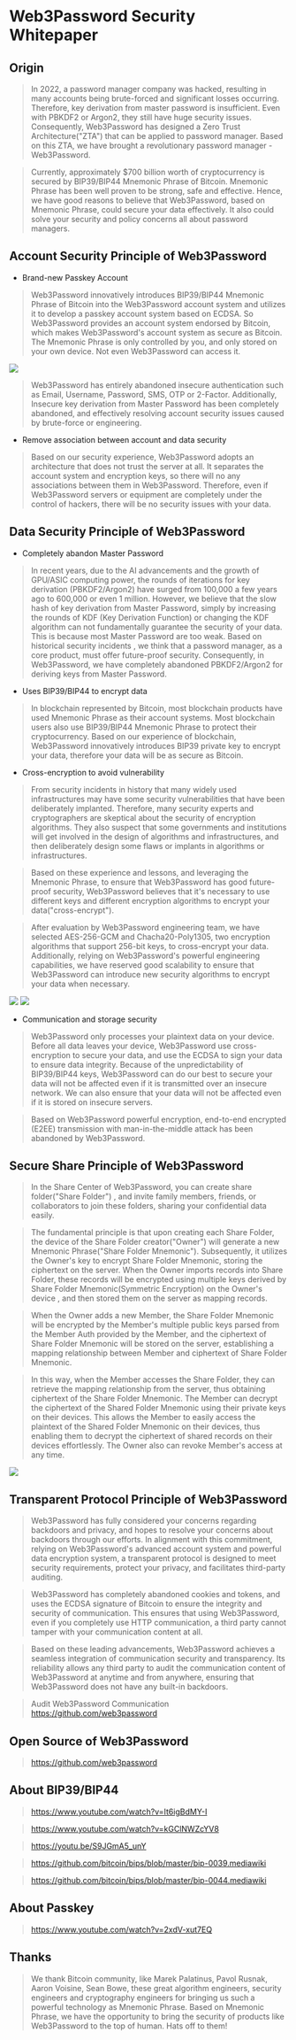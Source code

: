 # Web3Password Security Whitepaper

## Origin

> In 2022, a password manager company was hacked, resulting in many accounts being brute-forced and significant losses occurring. Therefore, key derivation from master password is insufficient. Even with PBKDF2 or Argon2, they still have huge security issues. Consequently, Web3Password has designed a Zero Trust Architecture("ZTA") that can be applied to password manager. Based on this ZTA, we have brought a revolutionary password manager - Web3Password.

> Currently, approximately $700 billion worth of cryptocurrency is secured by BIP39/BIP44 Mnemonic Phrase of Bitcoin. Mnemonic Phrase has been well proven to be strong, safe and effective. Hence, we have good reasons to believe that Web3Password, based on Mnemonic Phrase, could secure your data effectively. It  also could solve your security and policy concerns all about password managers.

## Account Security Principle of Web3Password

- Brand-new Passkey Account

> Web3Password innovatively introduces BIP39/BIP44 Mnemonic Phrase of Bitcoin into the Web3Password account system and utilizes it to develop a passkey account system based on ECDSA. So Web3Password provides an account system endorsed by Bitcoin, which makes Web3Password's account system as secure as Bitcoin. The Mnemonic Phrase is only controlled by you, and only stored on your own device. Not even Web3Password can access it.

![](image/Web3Password-Client-20231130.jpg)

> Web3Password has entirely abandoned insecure authentication such as Email, Username, Password, SMS, OTP or 2-Factor. Additionally, Insecure key derivation from Master Password has been completely abandoned, and effectively resolving account security issues caused by brute-force or engineering.


- Remove association between account and data security

> Based on our security experience, Web3Password adopts an architecture that does not trust the server at all. It separates the account system and encryption keys, so there will no any associations between them in Web3Password. Therefore, even if Web3Password servers or equipment are completely under the control of hackers, there will be no security issues with your data.


## Data Security Principle of Web3Password

- Completely abandon Master Password

> In recent years, due to the AI advancements and the growth of GPU/ASIC computing power, the rounds of iterations for key derivation (PBKDF2/Argon2) have surged from 100,000 a few years ago to 600,000 or even 1 million. However, we believe that the slow hash of key derivation from Master Password, simply by increasing the rounds of KDF (Key Derivation Function) or changing the KDF algorithm can not fundamentally guarantee the security of your data. This is because most Master Password are too weak. Based on historical security incidents , we think that a password manager, as a core product, must offer future-proof security. Consequently, in Web3Password, we have completely abandoned PBKDF2/Argon2 for deriving keys from Master Password.

- Uses BIP39/BIP44 to encrypt data

> In blockchain represented by Bitcoin, most blockchain products have used Mnemonic Phrase as their account systems. Most blockchain users also use BIP39/BIP44 Mnemonic Phrase to protect their cryptocurrency. Based on our experience of blockchain, Web3Password innovatively introduces BIP39 private key to encrypt your data, therefore your data will be as secure as Bitcoin.

- Cross-encryption to avoid vulnerability

> From security incidents in history that many widely used infrastructures may have some security vulnerabilities that have been deliberately implanted. Therefore, many security experts and cryptographers are skeptical about the security of encryption algorithms. They also suspect that some governments and institutions will get involved in the design of algorithms and infrastructures, and then deliberately design some flaws or implants in algorithms or infrastructures. 

> Based on these experience and lessons, and leveraging the Mnemonic Phrase, to ensure that Web3Password has good future-proof security, Web3Password believes that it's necessary to use different keys and different encryption algorithms to encrypt your data("cross-encrypt"). 

> After evaluation by Web3Password engineering team, we have selected AES-256-GCM and Chacha20-Poly1305, two encryption algorithms that support 256-bit keys,  to cross-encrypt your data. Additionally,  relying on Web3Password's powerful engineering capabilities, we have reserved good scalability to ensure that Web3Password can introduce new security algorithms to encrypt your data when necessary.

![](image/Web3Password-Client-20231130.jpg)
![](image/Web3Password-Full-20231130.jpg)

- Communication and storage security

> Web3Password only processes your plaintext data on your device. Before all data leaves your device, Web3Password use cross-encryption to secure your data, and use the ECDSA to sign your data to ensure data integrity. Because of the unpredictability of BIP39/BIP44 keys, Web3Password can do our best to secure your data will not be affected even if it is transmitted over an insecure network. We can also ensure that your data will not be affected even if it is stored on insecure servers. 

> Based on Web3Password powerful encryption, end-to-end encrypted (E2EE) transmission with man-in-the-middle attack has been abandoned by Web3Password.


## Secure Share Principle of Web3Password

> In the Share Center of Web3Password, you can create share folder("Share Folder") ,  and invite family members, friends, or collaborators to join these folders, sharing your confidential data easily. 

> The fundamental principle is that upon creating each Share Folder, the device of the Share Folder creator("Owner") will generate a new Mnemonic Phrase("Share Folder Mnemonic"). Subsequently, it utilizes the Owner's key to encrypt Share Folder Mnemonic, storing the ciphertext on the server. When the Owner imports records into Share Folder, these records will be encrypted using multiple keys derived by Share Folder Mnemonic(Symmetric Encryption) on the Owner's device , and then stored them on the server as mapping records. 

> When the Owner adds a new Member, the Share Folder Mnemonic will be encrypted by the Member's multiple public keys parsed from the Member Auth provided by the Member, and the ciphertext of Share Folder Mnemonic will be stored on the server,  establishing a mapping relationship between Member and ciphertext of Share Folder Mnemonic. 

> In this way, when the Member accesses the Share Folder, they can retrieve the mapping relationship from the server, thus obtaining ciphertext of the Share Folder Mnemonic. The Member can decrypt the ciphertext of the Shared Folder Mnemonic using their private keys on their devices. This allows the Member to easily access the plaintext of the Shared Folder Mnemonic on their devices, thus enabling them to decrypt the ciphertext of shared records on their devices effortlessly. The Owner also can revoke Member's access at any time.

![](image/Web3Password-Secure-Share-20231130.jpg)

## Transparent Protocol Principle of Web3Password

> Web3Password has fully considered your concerns regarding backdoors and privacy, and hopes to resolve your concerns about backdoors through our efforts. In alignment with this commitment, relying on Web3Password's advanced account system and powerful data encryption system, a transparent protocol is designed to meet security requirements, protect your privacy, and facilitates third-party auditing.

> Web3Password has completely abandoned cookies and tokens, and uses the ECDSA signature of Bitcoin to ensure the integrity and security of communication. This ensures that using Web3Password, even if you completely use HTTP communication, a third party cannot tamper with your communication content at all. 

> Based on these leading advancements, Web3Password achieves a seamless integration of communication security and transparency. Its reliability allows any third party to audit the communication content of Web3Password at anytime and from anywhere, ensuring that Web3Password does not have any built-in backdoors.


> Audit Web3Password Communication
> https://github.com/web3password


## Open Source of Web3Password
> https://github.com/web3password


## About BIP39/BIP44

> https://www.youtube.com/watch?v=It6igBdMY-I

> https://www.youtube.com/watch?v=kGClNWZcYV8

> https://youtu.be/S9JGmA5_unY

> https://github.com/bitcoin/bips/blob/master/bip-0039.mediawiki

> https://github.com/bitcoin/bips/blob/master/bip-0044.mediawiki


## About Passkey
> https://www.youtube.com/watch?v=2xdV-xut7EQ


## Thanks
> We thank Bitcoin community, like Marek Palatinus, Pavol Rusnak, Aaron Voisine, Sean Bowe, these great algorithm engineers, security engineers and cryptography engineers for bringing us such a powerful technology as Mnemonic Phrase. Based on Mnemonic Phrase, we have the opportunity to bring the security of products like Web3Password to the top of human. Hats off to them!

